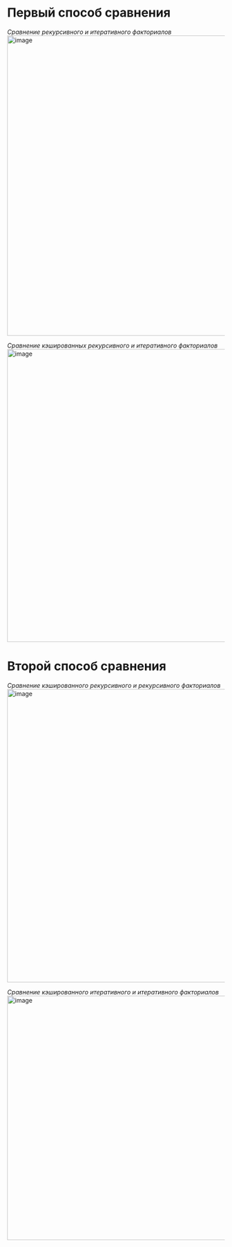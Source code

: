 
# Первый способ сравнения
*Сравнение рекурсивного и итеративного факториалов*
<img width="935" height="694" alt="image" src="https://github.com/user-attachments/assets/86d587fe-27c1-446b-9924-ecd742df4f19" />

*Сравнение кэшированных рекурсивного и итеративного факториалов*
<img width="949" height="677" alt="image" src="https://github.com/user-attachments/assets/eb42e5bf-3d46-42e2-9b9e-20547338cb15" />


# Второй способ сравнения
*Сравнение кэшированного рекурсивного и рекурсивного факториалов*
<img width="960" height="678" alt="image" src="https://github.com/user-attachments/assets/389f8326-c754-45ff-a5aa-c737c3a4f0e9" />

*Сравнение кэшированного итеративного и итеративного факториалов*
<img width="775" height="565" alt="image" src="https://github.com/user-attachments/assets/6dec0dd8-9726-4faa-9a5c-6b2083fdf791" />

